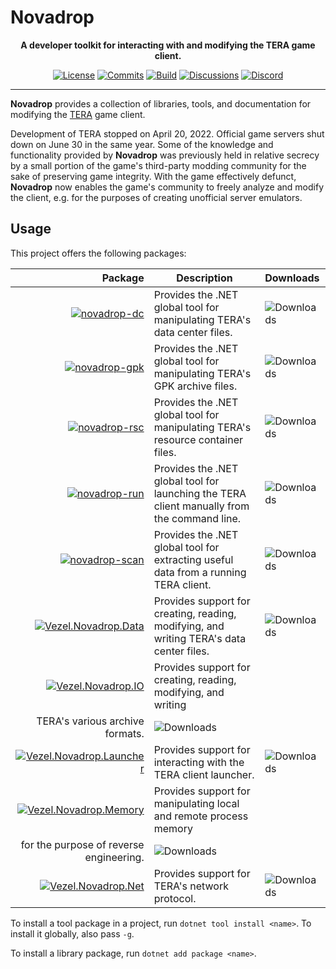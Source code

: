 # Novadrop

<p align="center">
    <strong>
        A developer toolkit for interacting with and modifying the TERA game
        client.
    </strong>
</p>

<div align="center">

[![License](https://img.shields.io/github/license/vezel-dev/novadrop?color=brown)](LICENSE.md)
[![Commits](https://img.shields.io/github/commit-activity/m/vezel-dev/novadrop/master?label=commits&color=slateblue)](https://github.com/vezel-dev/novadrop/commits/master)
[![Build](https://img.shields.io/github/workflow/status/vezel-dev/novadrop/Build/master)](https://github.com/vezel-dev/novadrop/actions/workflows/build.yml)
[![Discussions](https://img.shields.io/github/discussions/vezel-dev/novadrop?color=teal)](https://github.com/vezel-dev/novadrop/discussions)
[![Discord](https://img.shields.io/discord/960716713136095232?color=peru&label=discord)](https://discord.gg/SdBCrRuNxY)

</div>

---

**Novadrop** provides a collection of libraries, tools, and documentation for
modifying the [TERA](https://en.wikipedia.org/wiki/TERA_(video_game)) game
client.

Development of TERA stopped on April 20, 2022. Official game servers shut down
on June 30 in the same year. Some of the knowledge and functionality provided by
**Novadrop** was previously held in relative secrecy by a small portion of the
game's third-party modding community for the sake of preserving game integrity.
With the game effectively defunct, **Novadrop** now enables the game's community
to freely analyze and modify the client, e.g. for the purposes of creating
unofficial server emulators.

## Usage

This project offers the following packages:

| Package | Description | Downloads |
| -: | - | :- |
| [![novadrop-dc][dc-img]][dc-pkg] | Provides the .NET global tool for manipulating TERA's data center files. | ![Downloads][dc-dls] |
| [![novadrop-gpk][gpk-img]][gpk-pkg] | Provides the .NET global tool for manipulating TERA's GPK archive files. | ![Downloads][gpk-dls] |
| [![novadrop-rsc][rsc-img]][rsc-pkg] | Provides the .NET global tool for manipulating TERA's resource container files. | ![Downloads][rsc-dls] |
| [![novadrop-run][run-img]][run-pkg] | Provides the .NET global tool for launching the TERA client manually from the command line. | ![Downloads][run-dls] |
| [![novadrop-scan][scan-img]][scan-pkg] | Provides the .NET global tool for extracting useful data from a running TERA client. | ![Downloads][scan-dls] |
| [![Vezel.Novadrop.Data][data-img]][data-pkg] | Provides support for creating, reading, modifying, and writing TERA's data center files. | ![Downloads][data-dls] |
| [![Vezel.Novadrop.IO][io-img]][io-pkg] | Provides support for creating, reading, modifying, and writing
TERA's various archive formats. | ![Downloads][io-dls] |
| [![Vezel.Novadrop.Launcher][launcher-img]][launcher-pkg] | Provides support for interacting with the TERA client launcher. | ![Downloads][launcher-dls] |
| [![Vezel.Novadrop.Memory][memory-img]][memory-pkg] | Provides support for manipulating local and remote process memory
for the purpose of reverse engineering. | ![Downloads][memory-dls] |
| [![Vezel.Novadrop.Net][net-img]][net-pkg] | Provides support for TERA's network protocol. | ![Downloads][net-dls] |

[dc-pkg]: https://www.nuget.org/packages/novadrop-dc
[gpk-pkg]: https://www.nuget.org/packages/novadrop-gpk
[rsc-pkg]: https://www.nuget.org/packages/novadrop-rsc
[run-pkg]: https://www.nuget.org/packages/novadrop-run
[scan-pkg]: https://www.nuget.org/packages/novadrop-scan
[data-pkg]: https://www.nuget.org/packages/Vezel.Novadrop.Data
[io-pkg]: https://www.nuget.org/packages/Vezel.Novadrop.IO
[launcher-pkg]: https://www.nuget.org/packages/Vezel.Novadrop.Launcher
[memory-pkg]: https://www.nuget.org/packages/Vezel.Novadrop.Memory
[net-pkg]: https://www.nuget.org/packages/Vezel.Novadrop.Net

[dc-img]: https://img.shields.io/nuget/v/novadrop-dc?label=novadrop-dc
[gpk-img]: https://img.shields.io/nuget/v/novadrop-gpk?label=novadrop-gpk
[rsc-img]: https://img.shields.io/nuget/v/novadrop-rsc?label=novadrop-rsc
[run-img]: https://img.shields.io/nuget/v/novadrop-run?label=novadrop-run
[scan-img]: https://img.shields.io/nuget/v/novadrop-scan?label=novadrop-scan
[data-img]: https://img.shields.io/nuget/v/Vezel.Novadrop.Data?label=Vezel.Novadrop.Data
[io-img]: https://img.shields.io/nuget/v/Vezel.Novadrop.IO?label=Vezel.Novadrop.IO
[launcher-img]: https://img.shields.io/nuget/v/Vezel.Novadrop.Launcher?label=Vezel.Novadrop.Launcher
[memory-img]: https://img.shields.io/nuget/v/Vezel.Novadrop.Memory?label=Vezel.Novadrop.Memory
[net-img]: https://img.shields.io/nuget/v/Vezel.Novadrop.Net?label=Vezel.Novadrop.Net

[dc-dls]: https://img.shields.io/nuget/dt/novadrop-dc?label=
[gpk-dls]: https://img.shields.io/nuget/dt/novadrop-gpk?label=
[rsc-dls]: https://img.shields.io/nuget/dt/novadrop-rsc?label=
[run-dls]: https://img.shields.io/nuget/dt/novadrop-run?label=
[scan-dls]: https://img.shields.io/nuget/dt/novadrop-scan?label=
[data-dls]: https://img.shields.io/nuget/dt/Vezel.Novadrop.Data?label=
[io-dls]: https://img.shields.io/nuget/dt/Vezel.Novadrop.IO?label=
[launcher-dls]: https://img.shields.io/nuget/dt/Vezel.Novadrop.Launcher?label=
[memory-dls]: https://img.shields.io/nuget/dt/Vezel.Novadrop.Memory?label=
[net-dls]: https://img.shields.io/nuget/dt/Vezel.Novadrop.Net?label=

To install a tool package in a project, run `dotnet tool install <name>`. To
install it globally, also pass `-g`.

To install a library package, run `dotnet add package <name>`.
